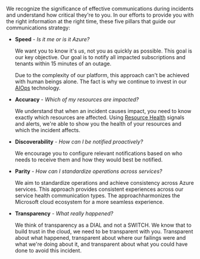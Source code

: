 We recognize the significance of effective communications during incidents and understand how critical they're to you. In our efforts to provide you with the right information at the right time, these five pillars that guide our communications strategy:

- **Speed** - *Is it me or is it Azure?*

    We want you to know it's *us*, not you as quickly as possible. This goal is our key objective. Our goal is to notify all impacted subscriptions and tenants within 15 minutes of an outage.

    Due to the complexity of our platform, this approach can't be achieved with human beings alone. The fact is why we continue to invest in our [AIOps](https://azure.microsoft.com/blog/advancing-azure-service-quality-with-artificial-intelligence-aiops/) technology.

- **Accuracy** - *Which of my resources are impacted?*

    We understand that when an incident causes impact, you need to know exactly which resources are affected. Using [Resource Health](/azure/service-health/resource-health-overview) signals and alerts, we're able to show you the health of your resources and which the incident affects.

- **Discoverability** - *How can I be notified proactively?*

    We encourage you to configure relevant notifications based on who needs to receive them and how they would best be notified.

- **Parity** - *How can I standardize operations across services?*

    We aim to standardize operations and achieve consistency across Azure services. This approach provides consistent experiences across our service health communication types. The approachharmonizes the Microsoft cloud ecosystem for a more seamless experience.

- **Transparency** - *What really happened?*

    We think of transparency as a DIAL and not a SWITCH. We know that to build trust in the cloud, we need to be transparent with you. Transparent about what happened, transparent about where our failings were and what we're doing about it, and transparent about what you could have done to avoid this incident.
